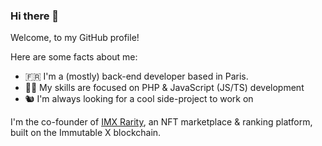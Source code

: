 ### Hi there 👋

Welcome, to my GitHub profile!

Here are some facts about me:

- 🇫🇷 I'm a (mostly) back-end developer based in Paris.
- 👨‍💻 My skills are focused on PHP & JavaScript (JS/TS) development
- 🐿️ I'm always looking for a cool side-project to work on

I'm the co-founder of [IMX Rarity](https://imxrarity.io), an NFT marketplace & ranking platform, built on the Immutable X blockchain.
